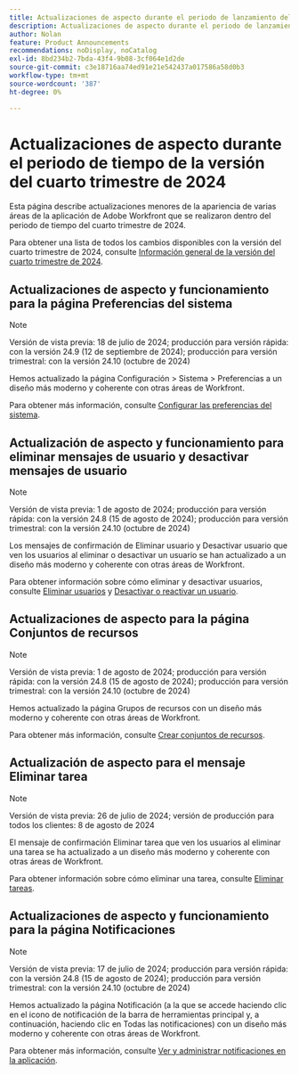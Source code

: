 ```yaml
---
title: Actualizaciones de aspecto durante el periodo de lanzamiento del cuarto trimestre de 2024
description: Actualizaciones de aspecto durante el periodo de lanzamiento del cuarto trimestre de 2024
author: Nolan
feature: Product Announcements
recommendations: noDisplay, noCatalog
exl-id: 8bd234b2-7bda-43f4-9b08-3cf064e1d2de
source-git-commit: c3e18716aa74ed91e21e542437a017586a58d0b3
workflow-type: tm+mt
source-wordcount: '387'
ht-degree: 0%

---
```


# Actualizaciones de aspecto durante el periodo de tiempo de la versión del cuarto trimestre de 2024

Esta página describe actualizaciones menores de la apariencia de varias áreas de la aplicación de Adobe Workfront que se realizaron dentro del periodo de tiempo del cuarto trimestre de 2024.

Para obtener una lista de todos los cambios disponibles con la versión del cuarto trimestre de 2024, consulte [Información general de la versión del cuarto trimestre de 2024](/help/quicksilver/product-announcements/product-releases/24-q4-release-activity/24-q4-release-overview.md).

## Actualizaciones de aspecto y funcionamiento para la página Preferencias del sistema

>[!NOTE]
>
>Versión de vista previa: 18 de julio de 2024; producción para versión rápida: con la versión 24.9 (12 de septiembre de 2024); producción para versión trimestral: con la versión 24.10 (octubre de 2024)

Hemos actualizado la página Configuración > Sistema > Preferencias a un diseño más moderno y coherente con otras áreas de Workfront.

Para obtener más información, consulte [Configurar las preferencias del sistema](/help/quicksilver/administration-and-setup/manage-workfront/security/configure-security-preferences.md).

## Actualización de aspecto y funcionamiento para eliminar mensajes de usuario y desactivar mensajes de usuario

>[!NOTE]
>
>Versión de vista previa: 1 de agosto de 2024; producción para versión rápida: con la versión 24.8 (15 de agosto de 2024); producción para versión trimestral: con la versión 24.10 (octubre de 2024)

Los mensajes de confirmación de Eliminar usuario y Desactivar usuario que ven los usuarios al eliminar o desactivar un usuario se han actualizado a un diseño más moderno y coherente con otras áreas de Workfront.

Para obtener información sobre cómo eliminar y desactivar usuarios, consulte [Eliminar usuarios](/help/quicksilver/administration-and-setup/add-users/create-and-manage-users/delete-a-user.md) y [Desactivar o reactivar un usuario](/help/quicksilver/administration-and-setup/add-users/create-and-manage-users/deactivate-a-user.md).

## Actualizaciones de aspecto para la página Conjuntos de recursos

>[!NOTE]
>
>Versión de vista previa: 1 de agosto de 2024; producción para versión rápida: con la versión 24.8 (15 de agosto de 2024); producción para versión trimestral: con la versión 24.10 (octubre de 2024)

Hemos actualizado la página Grupos de recursos con un diseño más moderno y coherente con otras áreas de Workfront.

Para obtener más información, consulte [Crear conjuntos de recursos](/help/quicksilver/resource-mgmt/resource-planning/resource-pools/create-resource-pools.md).

## Actualización de aspecto para el mensaje Eliminar tarea

>[!NOTE]
>
>Versión de vista previa: 26 de julio de 2024; versión de producción para todos los clientes: 8 de agosto de 2024

El mensaje de confirmación Eliminar tarea que ven los usuarios al eliminar una tarea se ha actualizado a un diseño más moderno y coherente con otras áreas de Workfront.

Para obtener información sobre cómo eliminar una tarea, consulte [Eliminar tareas](/help/quicksilver/manage-work/tasks/manage-tasks/delete-tasks.md).

## Actualizaciones de aspecto y funcionamiento para la página Notificaciones

>[!NOTE]
>
>Versión de vista previa: 17 de julio de 2024; producción para versión rápida: con la versión 24.8 (15 de agosto de 2024); producción para versión trimestral: con la versión 24.10 (octubre de 2024)

Hemos actualizado la página Notificación (a la que se accede haciendo clic en el icono de notificación de la barra de herramientas principal y, a continuación, haciendo clic en Todas las notificaciones) con un diseño más moderno y coherente con otras áreas de Workfront.

Para obtener más información, consulte [Ver y administrar notificaciones en la aplicación](/help/quicksilver/workfront-basics/using-notifications/view-and-manage-in-app-notifications.md).
